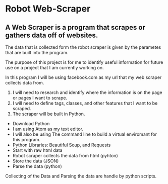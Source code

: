 # Robot Web-Scraper
## A Web Scraper is a program that scrapes or gathers data off of websites.

The data that is collected form the robot scraper is given by the parametes that are built into the program.

The purpose of this project is for me to identify useful information for future use on a project that I am currently working on.

In this program I will be using facebook.com as my url that my web scraper collects data from.
1. I will need to research and identify where the information is on the page or pages I want to scrape.
2. I will need to define tags, classes, and other features that I want to be scraped.   
3. The scraper will be built in Python.

  - Download Python 
  - I am using Atom as my text editor. 
  - I will also be using The command line to build a virtual enviromant for this program.
  - Python Libraries: Beautiful Soup, and Requests
  - Start with raw html data
  - Robot scraper collects the data from html (pyhton)
  - Store the data (JSON)
  - Parse the data (python)
  
  Collecting of the Data and Parsing the data are handle by python scripts.






